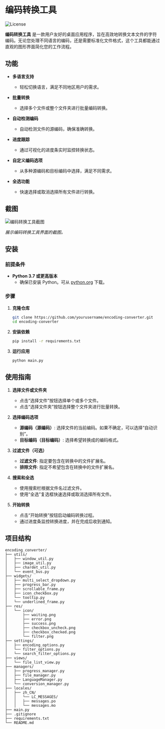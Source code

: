 # 编码转换工具

![License](https://img.shields.io/badge/license-MIT-blue.svg)

**编码转换工具** 是一款用户友好的桌面应用程序，旨在高效地转换文本文件的字符编码。无论您处理不同语言的编码，还是需要标准化文件格式，这个工具都能通过直观的图形界面简化您的工作流程。

## 功能

- **多语言支持**
  - 轻松切换语言，满足不同地区用户的需求。
  
- **批量转换**
  - 选择多个文件或整个文件夹进行批量编码转换。
  
- **自动检测编码**
  - 自动检测文件的源编码，确保准确转换。
  
- **进度跟踪**
  - 通过可视化的进度条实时监控转换状态。
  
- **自定义编码选项**
  - 从多种源编码和目标编码中选择，满足不同需求。
  
- **全选功能**
  - 快速选择或取消选择所有文件进行转换。

## 截图

![编码转换工具截图](https://github.com/user-attachments/assets/c0b0029f-8383-49c2-9608-1c129662a669)

*展示编码转换工具界面的截图。*

## 安装

### 前提条件

- **Python 3.7 或更高版本**
  - 确保已安装 Python。可从 [python.org](https://www.python.org/downloads/) 下载。

### 步骤

1. **克隆仓库**

    ```bash
    git clone https://github.com/yourusername/encoding-converter.git
    cd encoding-converter

2. **安装依赖**

    ```bash
    pip install -r requirements.txt
    ```

3. **运行应用**

    ```bash
    python main.py
    ```

## 使用指南

1. **选择文件或文件夹**

    - 点击“选择文件”按钮选择单个或多个文件。
    - 点击“选择文件夹”按钮选择整个文件夹进行批量转换。

2. **选择编码选项**

    - **源编码（源编码）**: 选择文件的当前编码。如果不确定，可以选择“自动识别”。
    - **目标编码（目标编码）**: 选择希望转换成的编码格式。

3. **过滤文件（可选）**

    - **过滤文件**: 指定要包含在转换中的文件扩展名。
    - **排除文件**: 指定不希望包含在转换中的文件扩展名。

4. **搜索和全选**

    - 使用搜索栏根据文件名过滤文件。
    - 使用“全选”复选框快速选择或取消选择所有文件。

5. **开始转换**

    - 点击“开始转换”按钮启动编码转换过程。
    - 通过进度条监控转换进度，并在完成后收到通知。

## 项目结构

    encoding_converter/
    ├── utils/
    │   ├── window_util.py 
    │   ├── image_util.py 
    │   ├── chardet_util.py 
    │   └── event_bus.py 
    ├── widgets/
    │   ├── multi_select_dropdown.py 
    │   ├── progress_bar.py 
    │   ├── scrollable_frame.py 
    │   ├── icon_checkbox.py 
    │   └── tooltip.py 
    │   └── underlined_frame.py 
    ├── res/ 
    │   └── icon/ 
    │       ├── waiting.png 
    │       ├── error.png 
    │       ├── success.png 
    │       ├── checkbox_uncheck.png 
    │       ├── checkbox_checked.png 
    │       └── filter.png 
    ├── settings/ 
    │   ├── encoding_options.py 
    │   └── filter_options.py 
    │   └── search_filter_options.py 
    ├── views/ 
    │   └── file_list_view.py 
    ├── managers/ 
    │   ├── progress_manager.py 
    │   ├── file_manager.py
    │   ├── LanguageManager.py
    │   └── conversion_manager.py 
    ├── locales/ 
    │   ├── zh_CN/ 
    │   │   └── LC_MESSAGES/ 
    │   │   ├── messages.po 
    │   │   └── messages.mo
    ├── main.py
    ├── .gitignore
    ├── requirements.txt
    └── README.md
